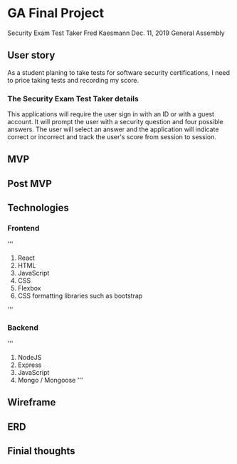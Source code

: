 # GA Final Project
Security Exam Test Taker
Fred Kaesmann
Dec. 11, 2019
General Assembly 


## User story
As a student planing to take tests for software security certifications, I need to price taking tests and recording my score.

### The Security Exam Test Taker details
This applications will require the user sign in with an ID or with a guest account.  It will prompt the user with a security question and four possible answers.  The user will select an answer and the application will indicate correct or incorrect and track the user's score from session to session.

## MVP

## Post MVP

## Technologies
### Frontend
'''
1. React
2. HTML
3. JavaScript
4. CSS
5. Flexbox
6. CSS formatting libraries such as bootstrap

'''

### Backend
'''
1. NodeJS
2. Express
3. JavaScript
4. Mongo / Mongoose
'''

## Wireframe

## ERD

## Finial thoughts